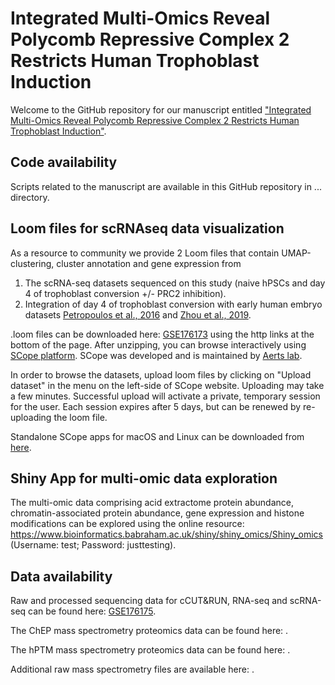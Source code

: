 # Integrated Multi-Omics Reveal Polycomb Repressive Complex 2 Restricts Human Trophoblast Induction
Welcome to the GitHub repository for our manuscript entitled ["Integrated Multi-Omics Reveal Polycomb Repressive Complex 2 Restricts Human Trophoblast Induction"](https://www...).

## Code availability
Scripts related to the manuscript are available in this GitHub repository in ... directory.

## Loom files for scRNAseq data visualization
As a resource to community we provide 2 Loom files that contain UMAP-clustering, cluster annotation and gene expression from 
1. The scRNA-seq datasets sequenced on this study (naive hPSCs and day 4 of trophoblast conversion +/- PRC2 inhibition).
2. Integration of day 4 of trophoblast conversion with early human embryo datasets [Petropoulos et al., 2016](https://www.cell.com/cell/fulltext/S0092-8674(16)30280-X?_returnURL=https%3A%2F%2Flinkinghub.elsevier.com%2Fretrieve%2Fpii%2FS009286741630280X%3Fshowall%3Dtrue) and [Zhou et al., 2019](https://www.nature.com/articles/s41586-019-1500-0).

.loom files can be downloaded here: [GSE176173](https://www.ncbi.nlm.nih.gov/geo/...) using the http links at the bottom of the page. After unzipping, you can browse interactively using [SCope platform](https://scope.aertslab.org). SCope was developed and is maintained by [Aerts lab](https://www.aertslab.org/).

In order to browse the datasets, upload loom files by clicking on "Upload dataset" in the menu on the left-side of SCope website. Uploading may take a few minutes. Successful upload will activate a private, temporary session for the user. Each session expires after 5 days, but can be renewed by re-uploading the loom file. 

Standalone SCope apps for macOS and Linux can be downloaded from [here](https://github.com/aertslab/SCope/releases).

## Shiny App for multi-omic data exploration 
The multi-omic data comprising acid extractome protein abundance, chromatin-associated protein abundance, gene expression and histone modifications can be explored using the online resource: https://www.bioinformatics.babraham.ac.uk/shiny/shiny_omics/Shiny_omics (Username: test; Password: justtesting).

## Data availability
Raw and processed sequencing data for  cCUT&RUN, RNA-seq and scRNA-seq can be found here: [GSE176175](http://www.ncbi.nlm.nih.gov/geo/...).

The ChEP mass spectrometry proteomics data can be found here: [](https://www.ebi.ac.uk/pride/...).

The hPTM mass spectrometry proteomics data can be found here: [](https://www.ebi.ac.uk/pride/...).

Additional raw mass spectrometry files are available here: [](http://chorusproject.org/...).


